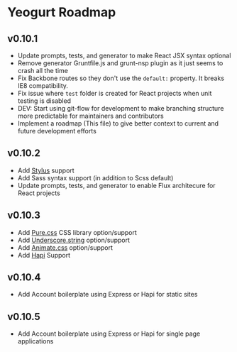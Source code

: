 # Yeogurt Roadmap

## v0.10.1
* Update prompts, tests, and generator to make React JSX syntax optional
* Remove generator Gruntfile.js and grunt-nsp plugin as it just seems to crash all the time
* Fix Backbone routes so they don't use the `default:` property. It breaks IE8 compatibility.
* Fix issue where `test` folder is created for React projects when unit testing is disabled
* DEV: Start using git-flow for development to make branching structure more predictable for maintainers and contributors
* Implement a roadmap (This file) to give better context to current and future development efforts

## v0.10.2
* Add [Stylus](http://learnboost.github.io/stylus/) support
* Add Sass syntax support (in addition to Scss default)
* Update prompts, tests, and generator to enable Flux architecure for React projects

## v0.10.3
* Add [Pure.css](http://purecss.io/) CSS library option/support
* Add [Underscore.string](http://epeli.github.io/underscore.string/) option/support
* Add [Animate.css](http://daneden.github.io/animate.css/) option/support
* Add [Hapi](http://hapijs.com/) Support

## v0.10.4
* Add Account boilerplate using Express or Hapi for static sites

## v0.10.5
* Add Account boilerplate using Express or Hapi for single page applications